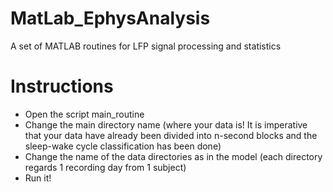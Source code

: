 # MatLab_EphysAnalysis
A set of MATLAB routines for LFP signal processing and statistics

# Instructions
 - Open the script main_routine
 - Change the main directory name (where your data is! It is imperative that your data have already been divided into n-second blocks and the sleep-wake cycle classification has been done)
 - Change the name of the data directories as in the model (each directory regards 1 recording day from 1 subject)
 - Run it!
